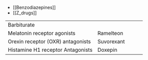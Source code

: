 - [[Benzodiazepines]]
- [[Z_drugs]]

|                                   |            |     |     |     |
| --------------------------------- | ---------- | --- | --- | --- |
| Barbiturate                       |            |     |     |     |
| Melatonin receptor agonists       | Ramelteon  |     |     |     |
| Orexin receptor (OXR) antagonists | Suvorexant |     |     |     |
| Histamine H1 receptor Antagonists | Doxepin    |     |     |     |
